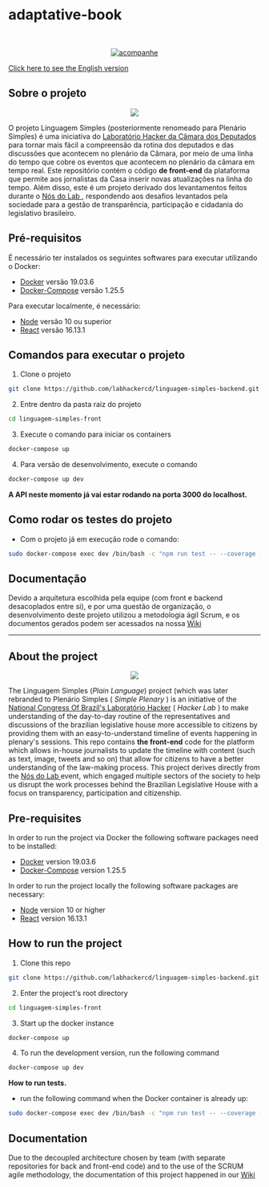 # adaptative-book

<!-- PROJECT LOGO -->
<br />
<p align="center">
  <a href="https://github.com/labhackercd/linguagem-simples-front/">
    <img src="https://i.ibb.co/tYd2fq2/acompanhe.png" alt="acompanhe" border="0">
  </a>
</p>

<a href="https://github.com/labhackercd/linguagem-simples-front/#About-the-project"> Click here to see the English version </a>

## Sobre o projeto
<center><img src="https://media.giphy.com/media/GDzLnVXvO67Q0hTloy/giphy.gif"></center>

O projeto Linguagem Simples (posteriormente renomeado para Plenário Simples) é uma iniciativa do <a href="http://labhackercd.leg.br">Laboratório Hacker da Câmara dos Deputados</a> para tornar mais fácil a compreensão da rotina dos deputados e das discussões que acontecem no plenário da Câmara, por meio de uma linha do tempo que cobre os eventos que acontecem no plenário da câmara em tempo real. Este repositório contém o código **de front-end** da plataforma que permite aos jornalistas da Casa inserir novas atualizações na linha do tempo. Além disso, este é um projeto derivado dos levantamentos feitos durante o <a href="https://medium.com/labhacker/eu-tu-ela-ele-n%C3%B3s-planejamos-266deed2ddfb?source=collection_home---5------9-----------------------"> Nós do Lab </a>, respondendo aos desafios levantados pela sociedade para a gestão de transparência, participação e cidadania do legislativo brasileiro.

## Pré-requisitos
É necessário ter instalados os seguintes softwares para executar utilizando o Docker:
* [Docker](https://docs.docker.com/engine/install/) versão 19.03.6
* [Docker-Compose](https://docs.docker.com/compose/install/) versão 1.25.5

Para executar localmente, é necessário:
* [Node](https://nodejs.org/en/) versão 10 ou superior
* [React](https://reactjs.org/) versão 16.13.1

## Comandos para executar o projeto
1. Clone o projeto
```bash
git clone https://github.com/labhackercd/linguagem-simples-backend.git
```
2. Entre dentro da pasta raiz do projeto
```bash
cd linguagem-simples-front
```

3. Execute o comando para iniciar os containers
```bash
docker-compose up
```

4. Para versão de desenvolvimento, execute o comando
```bash
docker-compose up dev
```
**A API neste momento já vai estar rodando na porta 3000 do localhost.**

## Como rodar os testes do projeto
- Com o projeto já em execução rode o comando:
```bash
sudo docker-compose exec dev /bin/bash -c "npm run test -- --coverage --watchAll=false"
```
## Documentação

Devido a arquitetura escolhida pela equipe (com front e backend desacoplados entre si), e por uma questão de organização, o desenvolvimento deste projeto utilizou a metodologia ágil Scrum, e os documentos gerados podem ser acessados na nossa <a href="https://github.com/labhackercd/linguagem-simples-backend/wiki"> Wiki </a>

<hr>

## About the project

<center><img src="https://media.giphy.com/media/GDzLnVXvO67Q0hTloy/giphy.gif"></center>

The Linguagem Simples (<i>Plain Language</i>) project (which was later rebranded to Plenário Simples (<i> Simple Plenary </i>) is an initiative of the <a href="http://labhackercd.leg.br">National Congress Of Brazil's Laboratório Hacker</a> (<i> Hacker Lab </i>) to make understanding of the day-to-day routine of the representatives and discussions of the brazilian legislative house more accessible to citizens by providing them with an easy-to-understand timeline of events happening in plenary's sessions. This repo contains **the front-end** code for the platform which allows in-house journalists to update the timeline with content (such as text, image, tweets and so on) that allow for citizens to have a better understanding of the law-making process. This project derives directly from the
<a href="https://medium.com/labhacker/eu-tu-ela-ele-n%C3%B3s-planejamos-266deed2ddfb?source=collection_home---5------9-----------------------"> Nós do Lab </a> event, which engaged multiple sectors of the society to help us disrupt the work processes behind the Brazilian Legislative House with a focus on transparency, participation and citizenship.

## Pre-requisites

In order to run the project via Docker the following software packages need to be installed:
* [Docker](https://docs.docker.com/engine/install/) version 19.03.6
* [Docker-Compose](https://docs.docker.com/compose/install/) version 1.25.5

In order to run the project locally the following software packages are necessary:
* [Node](https://nodejs.org/en/) version 10 or higher
* [React](https://reactjs.org/) version 16.13.1

## How to run the project

1. Clone this repo
```bash
git clone https://github.com/labhackercd/linguagem-simples-backend.git
```
2. Enter the project's root directory
```bash
cd linguagem-simples-front
```

3. Start up the docker instance
```bash
docker-compose up
```

4. To run the development version, run the following command
```bash
docker-compose up dev
```
**How to run tests.**

- run the following command when the Docker container is already up:
```bash
sudo docker-compose exec dev /bin/bash -c "npm run test -- --coverage --watchAll=false"
```

## Documentation

Due to the decoupled architecture chosen by team (with separate repositories for back and front-end code) and to the use of the SCRUM agile methodology, the documentation of this project happened in our <a href="https://github.com/labhackercd/linguagem-simples-backend/wiki"> Wiki </a>

